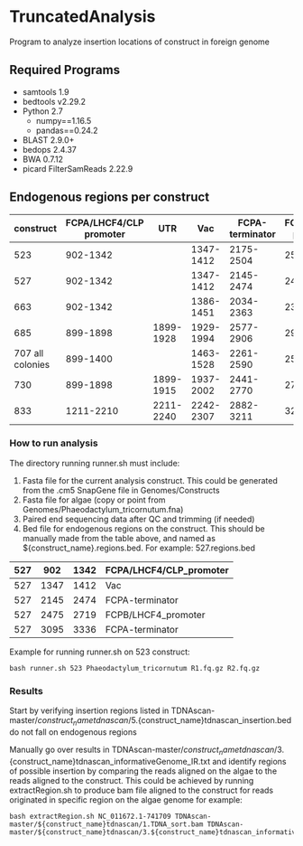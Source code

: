 # TruncatedAnalysis
Program to analyze insertion locations of construct in foreign genome

## Required Programs
* samtools 1.9
* bedtools v2.29.2
* Python 2.7
    * numpy==1.16.5
    * pandas==0.24.2
* BLAST 2.9.0+
* bedops 2.4.37
* BWA 0.7.12
* picard FilterSamReads 2.22.9


## Endogenous regions per construct
| construct        | FCPA/LHCF4/CLP promoter | UTR       | Vac       | FCPA-terminator | FCPB/LHCF4 promoter | UTR       | FCPA-terminator |
|------------------|-------------------------|-----------|-----------|-----------------|---------------------|-----------|-----------------|
| 523              | 902-1342                |           | 1347-1412 | 2175-2504       | 2505-2749           |           | 3125-3366       |
| 527              | 902-1342                |           | 1347-1412 | 2145-2474       | 2475-2719           |           | 3095-3336       |
| 663              | 902-1342                |           | 1386-1451 | 2034-2363       | 2364-2608           |           | 2984-3225       |
| 685              | 899-1898                | 1899-1928 | 1929-1994 | 2577-2906       | 2907-3151           |           | 3527-3768       |
| 707 all colonies | 899-1400                |           | 1463-1528 | 2261-2590       | 2591-2835           |           | 3211-3452       |
| 730              | 899-1898                | 1899-1915 | 1937-2002 | 2441-2770       | 2771-3015           |           | 3391-3632       |
| 833              | 1211-2210               | 2211-2240 | 2242-2307 | 2882-3211       | 3224-4223           | 4224-4253 | 5738-5979       |


### How to run analysis
The directory running runner.sh must include:
1. Fasta file for the current analysis construct. This could be generated from the .cm5 SnapGene file in Genomes/Constructs
2. Fasta file for algae (copy or point from Genomes/Phaeodactylum_tricornutum.fna)
3. Paired end sequencing data after QC and trimming (if needed)
4. Bed file for endogenous regions on the construct. This should be manually made from the table above, and named as ${construct_name}.regions.bed. For example: 527.regions.bed <br />

| 527 | 902  | 1342 | FCPA/LHCF4/CLP_promoter |
|-----|------|------|-------------------------|
| 527 | 1347 | 1412 | Vac                     |
| 527 | 2145 | 2474 | FCPA-terminator         |
| 527 | 2475 | 2719 | FCPB/LHCF4_promoter     |
| 527 | 3095 | 3336 | FCPA-terminator         |

Example for running runner.sh on 523 construct:  <br />
~~~
bash runner.sh 523 Phaeodactylum_tricornutum R1.fq.gz R2.fq.gz
~~~

### Results
Start by verifying insertion regions listed in TDNAscan-master/${construct_name}tdnascan/5.${construct_name}tdnascan_insertion.bed do not fall on endogenous regions

Manually go over results in TDNAscan-master/${construct_name}tdnascan/3.${construct_name}tdnascan_informativeGenome_IR.txt and identify regions of possible insertion by comparing the reads aligned on the algae to the reads aligned to the construct. This could be achieved by running extractRegion.sh to produce bam file aligned to the construct for reads originated in specific region on the algae genome
for example:
~~~
bash extractRegion.sh NC_011672.1-741709 TDNAscan-master/${construct_name}tdnascan/1.TDNA_sort.bam TDNAscan-master/${construct_name}tdnascan/3.${construct_name}tdnascan_informativeGenome_sort.bam
~~~
